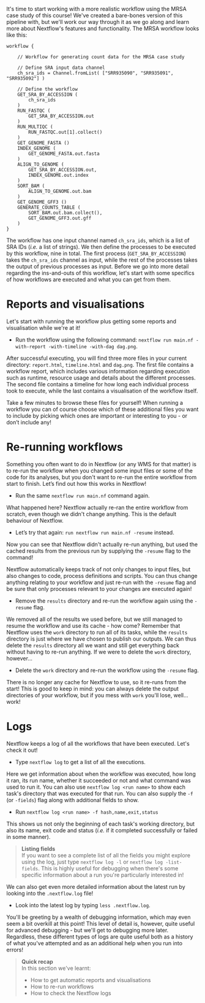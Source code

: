 It's time to start working with a more realistic workflow using the MRSA case
study of this course! We've created a bare-bones version of this pipeline with,
but we'll work our way through it as we go along and learn more about
Nextflow's features and functionality. The MRSA workflow looks like this:

```nextflow
workflow {

    // Workflow for generating count data for the MRSA case study

    // Define SRA input data channel
    ch_sra_ids = Channel.fromList( ["SRR935090", "SRR935091", "SRR935092"] )

    // Define the workflow
    GET_SRA_BY_ACCESSION (
        ch_sra_ids
    )
    RUN_FASTQC (
        GET_SRA_BY_ACCESSION.out
    )
    RUN_MULTIQC (
        RUN_FASTQC.out[1].collect()
    )
    GET_GENOME_FASTA ()
    INDEX_GENOME (
        GET_GENOME_FASTA.out.fasta
    )
    ALIGN_TO_GENOME (
        GET_SRA_BY_ACCESSION.out,
        INDEX_GENOME.out.index
    )
    SORT_BAM (
        ALIGN_TO_GENOME.out.bam
    )
    GET_GENOME_GFF3 ()
    GENERATE_COUNTS_TABLE (
        SORT_BAM.out.bam.collect(),
        GET_GENOME_GFF3.out.gff
    )
}
```

The workflow has one input channel named `ch_sra_ids`, which is a list of SRA
IDs (*i.e.* a list of strings). We then define the processes to be executed by
this workflow, nine in total. The first process (`GET_SRA_BY_ACCESSION`) takes
the `ch_sra_ids` channel as input, while the rest of the processes takes the
output of previous processes as input. Before we go into more detail regarding
the ins-and-outs of this workflow, let's start with some specifics of how
workflows are executed and what you can get from them.

# Reports and visualisations

Let's start with running the workflow plus getting some reports and
visualisation while we're at it!

* Run the workflow using the following command: `nextflow run main.nf
  -with-report -with-timeline -with-dag dag.png`.

After successful executing, you will find three more files in your current
directory: `report.html`, `timeline.html` and `dag.png`. The first file contains
a workflow report, which includes various information regarding execution such
as runtime, resource usage and details about the different processes. The second
file contains a timeline for how long each individual process took to execute,
while the last contains a visualisation of the workflow itself.

Take a few minutes to browse these files for yourself! When running a workflow
you can of course choose which of these additional files you want to include by
picking which ones are important or interesting to you - or don’t include any!

# Re-running workflows

Something you often want to do in Nextflow (or any WMS for that matter) is to
re-run the workflow when you changed some input files or some of the code for
its analyses, but you don't want to re-run the entire workflow from start to
finish. Let’s find out how this works in Nextflow!

* Run the same `nextflow run main.nf` command again.

What happened here? Nextflow actually re-ran the entire workflow from scratch,
even though we didn't change anything. This is the default behaviour of
Nextflow.

* Let’s try that again: `run nextflow run main.nf -resume` instead.

Now you can see that Nextflow didn't actually re-run anything, but used the
cached results from the previous run by supplying the `-resume` flag to the
command!

Nextflow automatically keeps track of not only changes to input files, but also
changes to code, process definitions and scripts. You can thus change anything
relating to your workflow and just re-run with the `-resume` flag and be sure
that only processes relevant to your changes are executed again!

* Remove the `results` directory and re-run the workflow again using the
  `-resume` flag.

We removed all of the results we used before, but we still managed to resume the
workflow and use its cache - how come? Remember that Nextflow uses the `work`
directory to run all of its tasks, while the `results` directory is just where
we have chosen to publish our outputs. We can thus delete the `results`
directory all we want and still get everything back without having to re-run
anything. If we were to delete the `work` directory, however...

* Delete the `work` directory and re-run the workflow using the `-resume` flag.

There is no longer any cache for Nextflow to use, so it re-runs from the start!
This is good to keep in mind: you can always delete the output directories of
your workflow, but if you mess with `work` you'll lose, well... work!

# Logs

Nextflow keeps a log of all the workflows that have been executed. Let's check
it out!

* Type `nextflow log` to get a list of all the executions.

Here we get information about when the workflow was executed, how long it ran,
its run name, whether it succeeded or not and what command was used to run it.
You can also use `nextflow log <run name>` to show each task's directory that
was executed for that run. You can also supply the `-f` (or `-fields`) flag
along with additional fields to show.

* Run `nextflow log <run name> -f hash,name,exit,status`

This shows us not only the beginning of each task's working directory, but also
its name, exit code and status (*i.e.* if it completed successfully or failed in
some manner).

> **Listing fields** <br>
> If you want to see a complete list of all the fields you might explore using
> the log, just type `nextflow log -l` or `nextflow log -list-fields`. This is
> highly useful for debugging when there's some specific information about a run
> you're particularly interested in!

We can also get even more detailed information about the latest
run by looking into the `.nextflow.log` file!

* Look into the latest log by typing `less .nextflow.log`.

You'll be greeting by a wealth of debugging information, which may even seem a
bit overkill at this point! This level of detail is, however, quite useful for
advanced debugging - but we'll get to debugging more later. Regardless, these
different types of logs are quite useful both as a history of what you've
attempted and as an additional help when you run into errors!

> **Quick recap** <br>
> In this section we've learnt:
>
> * How to get automatic reports and visualisations
> * How to re-run workflows
> * How to check the Nextflow logs
